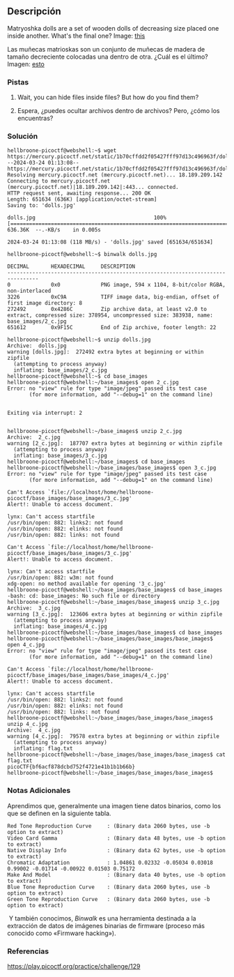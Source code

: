 ## Descripción
Matryoshka dolls are a set of wooden dolls of decreasing size placed one inside another. What's the final one? Image: [this](https://mercury.picoctf.net/static/b6205dd933ec01c022c4e6acbdf11116/dolls.jpg)

Las muñecas matrioskas son un conjunto de muñecas de madera de tamaño decreciente colocadas una dentro de otra. ¿Cuál es el último? Imagen: [esto](https://mercury.picoctf.net/static/b6205dd933ec01c022c4e6acbdf11116/dolls.jpg)
### Pistas
1. Wait, you can hide files inside files? But how do you find them?

1. Espera, ¿puedes ocultar archivos dentro de archivos? Pero, ¿cómo los encuentras?
### Solución
```
hellbroone-picoctf@webshell:~$ wget https://mercury.picoctf.net/static/1b70cffdd2f05427fff97d13c496963f/dolls.jpg
--2024-03-24 01:13:08--  https://mercury.picoctf.net/static/1b70cffdd2f05427fff97d13c496963f/dolls.jpg
Resolving mercury.picoctf.net (mercury.picoctf.net)... 18.189.209.142
Connecting to mercury.picoctf.net (mercury.picoctf.net)|18.189.209.142|:443... connected.
HTTP request sent, awaiting response... 200 OK
Length: 651634 (636K) [application/octet-stream]
Saving to: 'dolls.jpg'

dolls.jpg                                      100%[===================================================================================================>] 636.36K  --.-KB/s    in 0.005s  

2024-03-24 01:13:08 (118 MB/s) - 'dolls.jpg' saved [651634/651634]

hellbroone-picoctf@webshell:~$ binwalk dolls.jpg 

DECIMAL       HEXADECIMAL     DESCRIPTION
--------------------------------------------------------------------------------
0             0x0             PNG image, 594 x 1104, 8-bit/color RGBA, non-interlaced
3226          0xC9A           TIFF image data, big-endian, offset of first image directory: 8
272492        0x4286C         Zip archive data, at least v2.0 to extract, compressed size: 378954, uncompressed size: 383938, name: base_images/2_c.jpg
651612        0x9F15C         End of Zip archive, footer length: 22

hellbroone-picoctf@webshell:~$ unzip dolls.jpg
Archive:  dolls.jpg
warning [dolls.jpg]:  272492 extra bytes at beginning or within zipfile
  (attempting to process anyway)
  inflating: base_images/2_c.jpg     
hellbroone-picoctf@webshell:~$ cd base_images
hellbroone-picoctf@webshell:~/base_images$ open 2_c.jpg 
Error: no "view" rule for type "image/jpeg" passed its test case
       (for more information, add "--debug=1" on the command line)


Exiting via interrupt: 2


hellbroone-picoctf@webshell:~/base_images$ unzip 2_c.jpg
Archive:  2_c.jpg
warning [2_c.jpg]:  187707 extra bytes at beginning or within zipfile
  (attempting to process anyway)
  inflating: base_images/3_c.jpg     
hellbroone-picoctf@webshell:~/base_images$ cd base_images
hellbroone-picoctf@webshell:~/base_images/base_images$ open 3_c.jpg
Error: no "view" rule for type "image/jpeg" passed its test case
       (for more information, add "--debug=1" on the command line)

Can't Access `file://localhost/home/hellbroone-picoctf/base_images/base_images/3_c.jpg'
Alert!: Unable to access document.

lynx: Can't access startfile 
/usr/bin/open: 882: links2: not found
/usr/bin/open: 882: elinks: not found
/usr/bin/open: 882: links: not found

Can't Access `file://localhost/home/hellbroone-picoctf/base_images/base_images/3_c.jpg'
Alert!: Unable to access document.

lynx: Can't access startfile 
/usr/bin/open: 882: w3m: not found
xdg-open: no method available for opening '3_c.jpg'
hellbroone-picoctf@webshell:~/base_images/base_images$ cd base_images
-bash: cd: base_images: No such file or directory
hellbroone-picoctf@webshell:~/base_images/base_images$ unzip 3_c.jpg
Archive:  3_c.jpg
warning [3_c.jpg]:  123606 extra bytes at beginning or within zipfile
  (attempting to process anyway)
  inflating: base_images/4_c.jpg     
hellbroone-picoctf@webshell:~/base_images/base_images$ cd base_images
hellbroone-picoctf@webshell:~/base_images/base_images/base_images$ open 4_c.jpg
Error: no "view" rule for type "image/jpeg" passed its test case
       (for more information, add "--debug=1" on the command line)

Can't Access `file://localhost/home/hellbroone-picoctf/base_images/base_images/base_images/4_c.jpg'
Alert!: Unable to access document.

lynx: Can't access startfile 
/usr/bin/open: 882: links2: not found
/usr/bin/open: 882: elinks: not found
/usr/bin/open: 882: links: not found
hellbroone-picoctf@webshell:~/base_images/base_images/base_images$ unzip 4_c.jpg
Archive:  4_c.jpg
warning [4_c.jpg]:  79578 extra bytes at beginning or within zipfile
  (attempting to process anyway)
  inflating: flag.txt                
hellbroone-picoctf@webshell:~/base_images/base_images/base_images$ cat flag.txt
picoCTF{bf6acf878dcbd752f4721e41b1b1b66b}
hellbroone-picoctf@webshell:~/base_images/base_images/base_images$
```
### Notas Adicionales
Aprendimos que, generalmente una imagen tiene datos binarios, como los que se definen en la siguiente tabla.
```
Red Tone Reproduction Curve     : (Binary data 2060 bytes, use -b option to extract)
Video Card Gamma                : (Binary data 48 bytes, use -b option to extract)
Native Display Info             : (Binary data 62 bytes, use -b option to extract)
Chromatic Adaptation            : 1.04861 0.02332 -0.05034 0.03018 0.99002 -0.01714 -0.00922 0.01503 0.75172
Make And Model                  : (Binary data 40 bytes, use -b option to extract)
Blue Tone Reproduction Curve    : (Binary data 2060 bytes, use -b option to extract)
Green Tone Reproduction Curve   : (Binary data 2060 bytes, use -b option to extract)
```
 Y también conocimos, _Binwalk_ es una herramienta destinada a la extracción de datos de imágenes binarias de firmware (proceso más conocido como «Firmware hacking»).
### Referencias
https://play.picoctf.org/practice/challenge/129